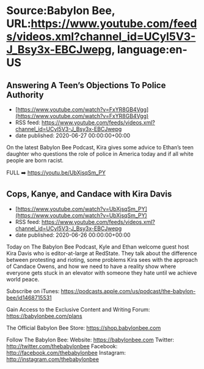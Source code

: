 # Source:Babylon Bee, URL:https://www.youtube.com/feeds/videos.xml?channel_id=UCyl5V3-J_Bsy3x-EBCJwepg, language:en-US

## Answering A Teen’s Objections To Police Authority
 - [https://www.youtube.com/watch?v=FxYR8GB4Vgg](https://www.youtube.com/watch?v=FxYR8GB4Vgg)
 - RSS feed: https://www.youtube.com/feeds/videos.xml?channel_id=UCyl5V3-J_Bsy3x-EBCJwepg
 - date published: 2020-06-27 00:00:00+00:00

On the latest Babylon Bee Podcast, Kira gives some advice to Ethan’s teen daughter who questions the role of police in America today and if all white people are born racist.

FULL ➡️ https://youtu.be/UbXjsqSm_PY

## Cops, Kanye, and Candace with Kira Davis
 - [https://www.youtube.com/watch?v=UbXjsqSm_PY](https://www.youtube.com/watch?v=UbXjsqSm_PY)
 - RSS feed: https://www.youtube.com/feeds/videos.xml?channel_id=UCyl5V3-J_Bsy3x-EBCJwepg
 - date published: 2020-06-26 00:00:00+00:00

Today on The Babylon Bee Podcast, Kyle and Ethan welcome guest host Kira Davis who is editor-at-large at RedState. They talk about the difference between protesting and rioting, some problems Kira sees with the approach of Candace Owens, and how we need to have a reality show where everyone gets stuck in an elevator with someone they hate until we achieve world peace.

Subscribe on iTunes: https://podcasts.apple.com/us/podcast/the-babylon-bee/id1468715531

Gain Access to the Exclusive Content and Writing Forum: https://babylonbee.com/plans

The Official Babylon Bee Store: https://shop.babylonbee.com

Follow The Babylon Bee:
Website: https://babylonbee.com
Twitter: http://twitter.com/thebabylonbee
Facebook: http://facebook.com/thebabylonbee
Instagram: http://instagram.com/thebabylonbee

